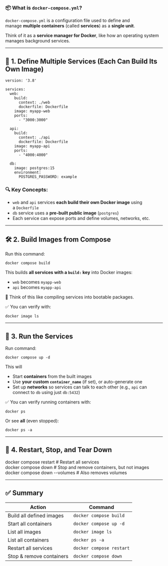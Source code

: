 ### 📦 What is `docker-compose.yml`?

`docker-compose.yml` is a configuration file used to define and manage **multiple containers** (called **services**) as a **single unit**.

Think of it as a **service manager for Docker**, like how an operating system manages background services.

---

## 🧱 1. Define Multiple Services (Each Can Build Its Own Image)

```
version: '3.8'  
  
services:  
  web:  
    build:  
      context: ./web  
      dockerfile: Dockerfile  
    image: myapp-web  
    ports:  
      - "3000:3000"  
  
  api:  
    build:  
      context: ./api  
      dockerfile: Dockerfile  
    image: myapp-api  
    ports:  
      - "4000:4000"  
  
  db:  
    image: postgres:15  
    environment:  
      POSTGRES_PASSWORD: example
```

### 🔍 Key Concepts:
- `web` and `api` services **each build their own Docker image** using a `Dockerfile`
- `db` service uses a **pre-built public image** (`postgres`)
- Each service can expose ports and define volumes, networks, etc.

---
## 🛠️ 2. Build Images from Compose

Run this command:
```
docker compose build
```

This builds **all services with a `build:` key** into Docker images:
- `web` becomes `myapp-web`
- `api` becomes `myapp-api`

🧠 Think of this like compiling services into bootable packages.

✅ You can verify with:
```
docker image ls  
```

---

## 🚀 3. Run the Services

Run command:
```
docker compose up -d
```

This will
- Start **containers** from the built images
- Use **your custom `container_name`** (if set), or auto-generate one
- Set up **networks** so services can talk to each other (e.g., `api` can connect to `db` using just `db:5432`)

✅ You can verify running containers with:
```
docker ps
```

Or see **all** (even stopped):
```
docker ps -a
```

---

## 🔄 4. Restart, Stop, and Tear Down

docker compose restart        # Restart all services  
docker compose down           # Stop and remove containers, but not images  
docker compose down --volumes # Also removes volumes  

---

## ✅ Summary

| Action                   | Command                  |
| ------------------------ | ------------------------ |
| Build all defined images | `docker compose build`   |
| Start all containers     | `docker compose up -d`   |
| List all images          | `docker image ls`        |
| List all containers      | `docker ps -a`           |
| Restart all services     | `docker compose restart` |
| Stop & remove containers | `docker compose down`    |
